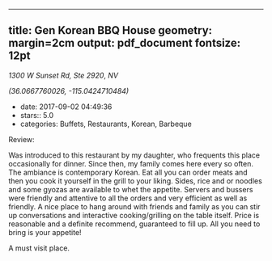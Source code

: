 
---
title: Gen Korean BBQ House
geometry: margin=2cm
output: pdf_document
fontsize: 12pt
---

_1300 W Sunset Rd, Ste 2920_, _NV_

*(36.0667760026, -115.0424710484)*

- date: 2017-09-02 04:49:36
- stars:: 5.0
-  categories: Buffets, Restaurants, Korean, Barbeque

Review:

Was introduced to this restaurant by my daughter, who frequents this place occasionally for dinner. Since then, my family comes here every so often.
The ambiance is contemporary Korean. Eat all you can order meats and then you cook it yourself in the grill to your liking. Sides, rice and or noodles and some gyozas are available to whet the appetite.
Servers and bussers were friendly and attentive to all the orders and very efficient as well as friendly. A nice place to hang around with friends and family as you can stir up conversations and interactive cooking/grilling on the table itself. 
Price is reasonable and a definite recommend, guaranteed to fill up. All you need to bring is your appetite! 

A must visit place.

